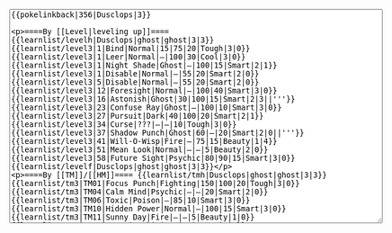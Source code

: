 </p><textarea readonly="" accesskey="," id="wpTextbox1" cols="80" rows="25" style="" class="mw-editfont-monospace" lang="en" dir="ltr" name="wpTextbox1">{{pokelinkback|356|Dusclops|3}}

====By [[Level|leveling up]]====
{{learnlist/levelh|Dusclops|ghost|ghost|3|3}}
{{learnlist/level3|1|Bind|Normal|15|75|20|Tough|3|0}}
{{learnlist/level3|1|Leer|Normal|—|100|30|Cool|3|0}}
{{learnlist/level3|1|Night Shade|Ghost|—|100|15|Smart|2|1}}
{{learnlist/level3|1|Disable|Normal|—|55|20|Smart|2|0}}
{{learnlist/level3|5|Disable|Normal|—|55|20|Smart|2|0}}
{{learnlist/level3|12|Foresight|Normal|—|100|40|Smart|3|0}}
{{learnlist/level3|16|Astonish|Ghost|30|100|15|Smart|2|3||'''}}
{{learnlist/level3|23|Confuse Ray|Ghost|—|100|10|Smart|3|0}}
{{learnlist/level3|27|Pursuit|Dark|40|100|20|Smart|2|1}}
{{learnlist/level3|34|Curse|???|—|—|10|Tough|3|0}}
{{learnlist/level3|37|Shadow Punch|Ghost|60|—|20|Smart|2|0||'''}}
{{learnlist/level3|41|Will-O-Wisp|Fire|—|75|15|Beauty|1|4}}
{{learnlist/level3|51|Mean Look|Normal|—|—|5|Beauty|2|0}}
{{learnlist/level3|58|Future Sight|Psychic|80|90|15|Smart|3|0}}
{{learnlist/levelf|Dusclops|ghost|ghost|3|3}}

====By [[TM]]/[[HM]]====
{{learnlist/tmh|Dusclops|ghost|ghost|3|3}}
{{learnlist/tm3|TM01|Focus Punch|Fighting|150|100|20|Tough|3|0}}
{{learnlist/tm3|TM04|Calm Mind|Psychic|—|—|20|Smart|2|0}}
{{learnlist/tm3|TM06|Toxic|Poison|—|85|10|Smart|3|0}}
{{learnlist/tm3|TM10|Hidden Power|Normal|—|100|15|Smart|3|0}}
{{learnlist/tm3|TM11|Sunny Day|Fire|—|—|5|Beauty|1|0}}
{{learnlist/tm3|TM12|Taunt|Dark|—|100|20|Smart|2|0}}
{{learnlist/tm3|TM13|Ice Beam|Ice|95|100|10|Beauty|2|1}}
{{learnlist/tm3|TM14|Blizzard|Ice|120|70|5|Beauty|4|0}}
{{learnlist/tm3|TM15|Hyper Beam|Normal|150|90|5|Cool|4|4}}
{{learnlist/tm3|TM17|Protect|Normal|—|—|10|Cute|1|0}}
{{learnlist/tm3|TM18|Rain Dance|Water|—|—|5|Tough|1|0}}
{{learnlist/tm3|TM21|Frustration|Normal|—|100|20|Cute|1|0}}
{{learnlist/tm3|TM26|Earthquake|Ground|100|100|10|Tough|1|3}}
{{learnlist/tm3|TM27|Return|Normal|—|100|20|Cute|1|0}}
{{learnlist/tm3|TM29|Psychic|Psychic|90|100|10|Smart|1|3}}
{{learnlist/tm3|TM30|Shadow Ball|Ghost|80|100|15|Smart|3|0||'''}}
{{learnlist/tm3|TM32|Double Team|Normal|—|—|15|Cool|2|0}}
{{learnlist/tm3|TM39|Rock Tomb|Rock|50|80|10|Smart|3|0}}
{{learnlist/tm3|TM41|Torment|Dark|—|100|15|Tough|2|0}}
{{learnlist/tm3|TM42|Facade|Normal|70|100|20|Cute|2|0}}
{{learnlist/tm3|TM43|Secret Power|Normal|70|100|20|Smart|1|0}}
{{learnlist/tm3|TM44|Rest|Psychic|—|—|10|Cute|2|0}}
{{learnlist/tm3|TM45|Attract|Normal|—|100|15|Cute|2|0}}
{{learnlist/tm3|TM46|Thief|Dark|40|100|10|Tough|1|0}}
{{learnlist/tm3|TM48|Skill Swap|Psychic|—|—|10|Smart|1|0}}
{{learnlist/tm3|TM49|Snatch|Dark|—|—|10|Smart|2|1}}
{{learnlist/tm3|HM04|Strength|Normal|80|100|15|Tough|2|1}}
{{learnlist/tm3|HM05|Flash|Normal|—|70|20|Beauty|3|0}}
{{learnlist/tm3|HM06|Rock Smash|Fighting|20|100|15|Tough|1|0}}
{{learnlist/tmf|Dusclops|ghost|ghost|3|3}}

====By {{pkmn|breeding}}====
{{learnlist/breedh|Dusclops|ghost|ghost|3|3}}
{{learnlist/breed3|{{MSP/3|092|Gastly}}{{MSP/3|093|Haunter}}{{MSP/3|094|Gengar}}{{MSP/3|109|Koffing}}{{MSP/3|110|Weezing}}{{MSP/3|202|Wobbuffet}}|Destiny Bond|Ghost|—|—|5|Smart|8|0}}
{{learnlist/breed3|{{MSP/3|353|Shuppet}}{{MSP/3|354|Banette}}|Faint Attack|Dark|60|—|20|Smart|2|0}}
{{learnlist/breed3|{{MSP/3|200|Misdreavus}}{{MSP/3|353|Shuppet}}{{MSP/3|354|Banette}}|Grudge|Ghost|—|—|5|Tough|1|0}}
{{learnlist/breed3|{{MSP/3|280|Ralts}}{{MSP/3|281|Kirlia}}{{MSP/3|282|Gardevoir}}|Imprison|Psychic|—|—|10|Smart|3|0}}
{{learnlist/breed3|{{MSP/3|088|Grimer}}{{MSP/3|089|Muk}}{{MSP/3|109|Koffing}}{{MSP/3|110|Weezing}}|Memento|Dark|—|—|10|Tough|8|0}}
{{learnlist/breed3|{{MSP/3|200|Misdreavus}}|Pain Split|Normal|—|—|20|Smart|1|4}}
{{learnlist/breedf|Dusclops|ghost|ghost|3|3}}

====By [[Move Tutor|tutoring]]====
{{learnlist/tutorh|Dusclops|ghost|ghost|3|3}}
{{learnlist/tutor3|Body Slam|Normal|85|100|15|Tough|1|4|||yes|yes|yes}}
{{learnlist/tutor3|Counter|Fighting|—|100|20|Tough|2|0|||yes|yes|no}}
{{learnlist/tutor3|Double-Edge|Normal|120|100|15|Tough|6|0|||yes|yes|yes}}
{{learnlist/tutor3|Dream Eater|Psychic|100|100|15|Smart|2|2|||yes|yes|yes}}
{{learnlist/tutor3|DynamicPunch|Fighting|100|50|5|Cool|2|1|||no|yes|no}}
{{learnlist/tutor3|Endure|Normal|—|—|10|Tough|2|0|||no|yes|no}}
{{learnlist/tutor3|Fire Punch|Fire|75|100|15|Beauty|4|0|||no|yes|no}}
{{learnlist/tutor3|Ice Punch|Ice|75|100|15|Beauty|4|0|||no|yes|no}}
{{learnlist/tutor3|Icy Wind|Ice|55|95|15|Beauty|1|3|||no|yes|yes}}
{{learnlist/tutor3|Mega Kick|Normal|120|75|5|Cool|4|0|||yes|yes|no}}
{{learnlist/tutor3|Mega Punch|Normal|80|85|20|Tough|4|0|||yes|yes|no}}
{{learnlist/tutor3|Metronome|Normal|—|—|10|Cute|3|0|||yes|yes|no}}
{{learnlist/tutor3|Mimic|Normal|—|—|10|Cute|1|0|||yes|yes|yes}}
{{learnlist/tutor3|Mud-Slap|Ground|20|100|10|Cute|2|1|||no|yes|no}}
{{learnlist/tutor3|Nightmare|Ghost|—|—|15|Smart|1|3|||no|no|yes}}
{{learnlist/tutor3|Psych Up|Normal|—|—|10|Smart|2|0|||no|yes|no}}
{{learnlist/tutor3|Rock Slide|Rock|75|90|10|Tough|1|3|||yes|yes|no}}
{{learnlist/tutor3|Seismic Toss|Fighting|—|100|20|Tough|2|1|||yes|yes|yes}}
{{learnlist/tutor3|Sleep Talk|Normal|—|—|10|Cute|3|0|||no|yes|no}}
{{learnlist/tutor3|Snore|Normal|40|100|15|Cute|4|0|||no|yes|no}}
{{learnlist/tutor3|Substitute|Normal|—|—|10|Smart|2|0|||yes|yes|yes}}
{{learnlist/tutor3|Swagger|Normal|—|90|15|Cute|2|0|||no|yes|yes}}
{{learnlist/tutor3|ThunderPunch|Electric|75|100|15|Cool|4|0|||no|yes|no}}
{{learnlist/tutorf|Dusclops|ghost|ghost|3|3}}

====By a prior [[evolution]]====
{{Learnlist/prevoh|Dusclops|Ghost|Ghost|3|3}}
{{Learnlist/prevo3|355|Duskull|e||||Helping Hand|Normal|—|—|20|Smart|2|0||XD}}
{{Learnlist/prevof|Dusclops|Ghost|Ghost|3|3}}

[[fr:Téraclope/Génération 3]]
[[it:Dusclops/Mosse apprese in terza generazione]]
[[zh:彷徨夜灵/第三世代招式表]]
